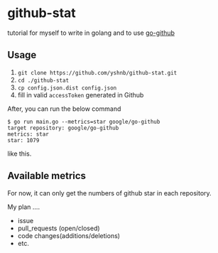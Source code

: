 # github-stat

tutorial for myself to write in golang and to use [go-github](https://github.com/google/go-github)

## Usage

1. `git clone https://github.com/yshnb/github-stat.git`
2. `cd ./github-stat`
3. `cp config.json.dist config.json`
4. fill in valid `accessToken` generated in Github

After, you can run the below command
```
$ go run main.go --metrics=star google/go-github
target repository: google/go-github
metrics: star
star: 1079
```
like this.

## Available metrics

For now, it can only get the numbers of github star in each repository.

My plan ....

- issue
- pull_requests (open/closed)
- code changes(additions/deletions)
- etc.

